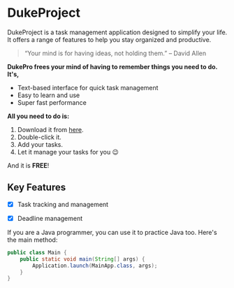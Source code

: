 # DukeProject 

DukeProject is a task management application designed to simplify your life. It offers a range of features to help you stay organized and productive.

>“Your mind is for having ideas, not holding them.” – David Allen

**DukePro frees your mind of having to remember things you need to do. It's,**

- Text-based interface for quick task management
- Easy to learn and use
- Super fast performance



**All you need to do is:**

1. Download it from [here](https://github.com/MaYuehan/ip/releases/tag/A-JUnit).
2. Double-click it.
3. Add your tasks.
4. Let it manage your tasks for you 😉 

And it is __FREE__!

## Key Features
- [x] Task tracking and management
- [x] Deadline management


If you are a Java programmer, you can use it to practice Java too. Here's the main method:

```java
public class Main {
    public static void main(String[] args) {
        Application.launch(MainApp.class, args);
    }
}
